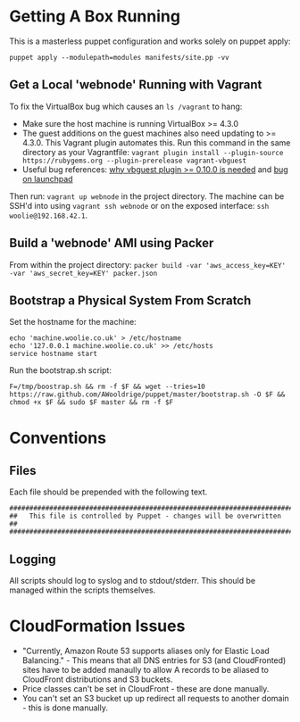 Getting A Box Running
================================
This is a masterless puppet configuration and works solely on puppet apply:

    puppet apply --modulepath=modules manifests/site.pp -vv


Get a Local 'webnode' Running with Vagrant
----------------------------------------
To fix the VirtualBox bug which causes an `ls /vagrant` to hang:

 * Make sure the host machine is running VirtualBox >= 4.3.0
 * The guest additions on the guest machines also need updating to >= 4.3.0.
   This Vagrant plugin automates this. Run this command in the same directory
   as your Vagrantfile: `vagrant plugin install --plugin-source https://rubygems.org --plugin-prerelease vagrant-vbguest`
 * Useful bug references: [why vbguest plugin >= 0.10.0 is needed](https://github.com/dotless-de/vagrant-vbguest/issues/88) and [bug on launchpad](https://bugs.launchpad.net/ubuntu/+bug/1239417)

Then run: `vagrant up webnode` in the project directory. The machine can be
SSH'd into using `vagrant ssh webnode` or on the exposed interface: `ssh
woolie@192.168.42.1`.

Build a 'webnode' AMI using Packer
-----------------------------
From within the project directory: `packer build -var 'aws_access_key=KEY' -var 'aws_secret_key=KEY' packer.json`


Bootstrap a Physical System From Scratch
----------------------------------------

Set the hostname for the machine:

    echo 'machine.woolie.co.uk' > /etc/hostname
    echo '127.0.0.1 machine.woolie.co.uk' >> /etc/hosts
    service hostname start

Run the bootstrap.sh script:

    F=/tmp/boostrap.sh && rm -f $F && wget --tries=10 https://raw.github.com/AWooldrige/puppet/master/bootstrap.sh -O $F && chmod +x $F && sudo $F master && rm -f $F



Conventions
==============================

Files
------------------------------
Each file should be prepended with the following text.

    #########################################################################
    ##   This file is controlled by Puppet - changes will be overwritten   ##
    #########################################################################

Logging
------------------------------
All scripts should log to syslog and to stdout/stderr. This should be managed
within the scripts themselves.


CloudFormation Issues
=======================
* "Currently, Amazon Route 53 supports aliases only for Elastic Load Balancing." -  This means that all DNS entries for S3 (and CloudFronted) sites have to be added manaully to allow A records to be aliased to CloudFront distributions and S3 buckets.
* Price classes can't be set in CloudFront - these are done manually.
* You can't set an S3 bucket up up redirect all requests to another domain - this is done manually.
